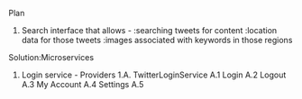 Plan

1. Search interface that allows -
    :searching tweets for content
    :location data for those tweets
    :images associated with keywords in those regions

Solution:Microservices
1. Login service - Providers
    1.A. TwitterLoginService
        A.1 Login
        A.2 Logout
        A.3 My Account
        A.4 Settings
        A.5 